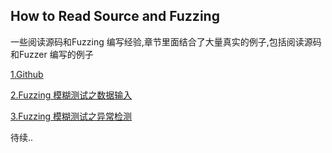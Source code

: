 
## How to Read Source and Fuzzing

  一些阅读源码和Fuzzing 编写经验,章节里面结合了大量真实的例子,包括阅读源码和Fuzzer 编写的例子
  
  [1.Github](1.Github.md)
  
  [2.Fuzzing 模糊测试之数据输入](2.Fuzzing%20%E6%A8%A1%E7%B3%8A%E6%B5%8B%E8%AF%95%E4%B9%8B%E6%95%B0%E6%8D%AE%E8%BE%93%E5%85%A5.md)
  
  [3.Fuzzing 模糊测试之异常检测](3.Fuzzing%20%E6%A8%A1%E7%B3%8A%E6%B5%8B%E8%AF%95%E4%B9%8B%E5%BC%82%E5%B8%B8%E6%A3%80%E6%B5%8B.md)
  
  待续..







